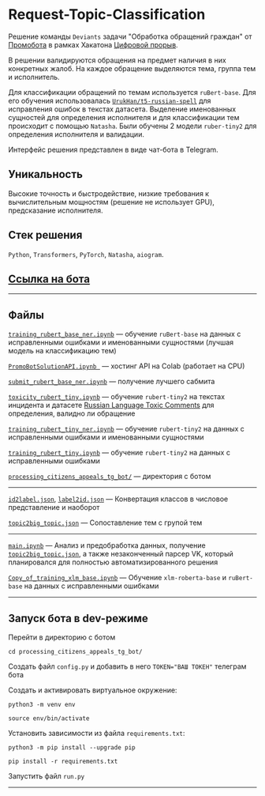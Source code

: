 # Request-Topic-Classification  

Решение команды `Deviаnts` задачи "Обработка обращений граждан" от [Промобота](https://promo-bot.ru/) в рамках Хакатона [Цифровой прорыв](https://hacks-ai.ru).

В решении валидируются обращения на предмет наличия в них конкретных жалоб. На каждое обращение выделяются тема, группа тем и исполнитель.

Для классификации обращений по темам используется `ruBert-base`. Для его обучения использовалась [`UrukHan/t5-russian-spell`](https://huggingface.co/UrukHan/t5-russian-spell) для исправления ошибок в текстах датасета. Выделение именованных сущностей для определения исполнителя и для классификации тем происходит с помощью `Natasha`. Были обучены 2 модели `ruber-tiny2` для определения исполнителя и валидации.

Интерфейс решения представлен в виде чат-бота в Telegram.

## Уникальность
Высокие точность и быстродействие, низкие требования к вычислительным мощностям (решение не использует GPU), предсказание исполнителя.


## Стек решения
`Python`, `Transformers`, `PyTorch`, `Natasha`, `aiogram`.

## [Ссылка на бота](https://t.me/processing_appeals_bot)
---
## Файлы 

[`training_rubert_base_ner.ipynb`](training_rubert_base_ner.ipynb) — обучение `ruBert-base` на данных с исправленными ошибками и именованными сущностями (лучшая модель на классификацию тем)

[`PromoBotSolutionAPI.ipynb `](PromoBotSolutionAPI.ipynb) — хостинг API на Colab (работает на CPU)

[`submit_rubert_base_ner.ipynb`](submit_rubert_base_ner.ipynb) — получение лучшего сабмита

[`toxicity_rubert_tiny.ipynb`](toxicity_rubert_tiny.ipynb) — обучение `rubert-tiny2` на текстах инцидента и датасете [Russian Language Toxic Comments](https://www.kaggle.com/datasets/blackmoon/russian-language-toxic-comments) для определения, валидно ли обращение

[`training_rubert_tiny_ner.ipynb`](training_rubert_tiny_ner.ipynb) — обучение `rubert-tiny2` на данных с исправленными ошибками и именованными сущностями

[`training_rubert_tiny.ipynb`](training_rubert_base_ner.ipynb) — обучение `rubert-tiny2` на данных с исправленными ошибками

[`processing_citizens_appeals_tg_bot/`](processing_citizens_appeals_tg_bot/) — директория с ботом

---
[`id2label.json`](id2label.json), [`label2id.json`](label2id.json) — Конвертация классов в числовое представление и наоборот

[`topic2big_topic.json`](topic2big_topic.json) — Сопоставление тем с групой тем

---
[`main.ipynb`](main.ipynb) — Анализ и предобработка данных, получение [`topic2big_topic.json`](topic2big_topic.json), а также незаконченный парсер VK, который планировался для полностью автоматизированного решения

[`Copy_of_training_xlm_base.ipynb`](Copy_of_training_xlm_base.ipynb) — Обучение `xlm-roberta-base` и `ruBert-base` на данных с исправленными ошибками

---
## Запуск бота в dev-режиме

Перейти в директорию с ботом
```
cd processing_citizens_appeals_tg_bot/
```
Создать файл `config.py` и добавить в него `TOKEN="ВАШ ТОКЕН"` телеграм бота

Cоздать и активировать виртуальное окружение:
```
python3 -m venv env
```
```
source env/bin/activate
```
Установить зависимости из файла `requirements.txt`:
```
python3 -m pip install --upgrade pip 
```
```
pip install -r requirements.txt
```
Запустить файл `run.py`

---
